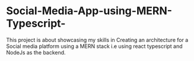 # Social-Media-App-using-MERN-Typescript-
This project is about showcasing my skills in Creating an architecture for a Social media platform using a MERN stack i.e using react typescript and NodeJs as the backend.
